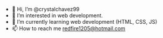 - 👋 Hi, I’m @crystalchavez99
- 👀 I’m interested in web development.
- 🌱 I’m currently learning web development (HTML, CSS, JS)
- 📫 How to reach me redfire1205@hotmail.com

<!---
crystalchavez99/crystalchavez99 is a ✨ special ✨ repository because its `README.md` (this file) appears on your GitHub profile.
You can click the Preview link to take a look at your changes.
--->
